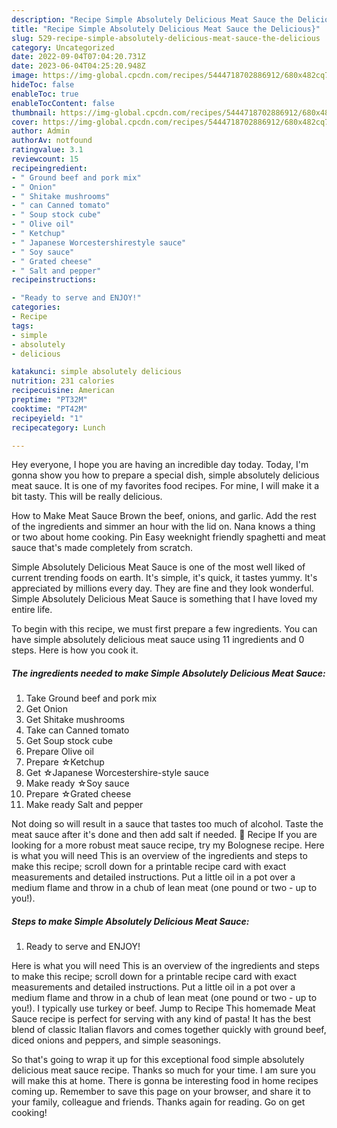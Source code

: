 ```yaml
---
description: "Recipe Simple Absolutely Delicious Meat Sauce the Delicious}"
title: "Recipe Simple Absolutely Delicious Meat Sauce the Delicious}"
slug: 529-recipe-simple-absolutely-delicious-meat-sauce-the-delicious
category: Uncategorized
date: 2022-09-04T07:04:20.731Z
date: 2023-06-04T04:25:20.948Z
image: https://img-global.cpcdn.com/recipes/5444718702886912/680x482cq70/simple-absolutely-delicious-meat-sauce-recipe-main-photo.jpg
hideToc: false
enableToc: true
enableTocContent: false
thumbnail: https://img-global.cpcdn.com/recipes/5444718702886912/680x482cq70/simple-absolutely-delicious-meat-sauce-recipe-main-photo.jpg
cover: https://img-global.cpcdn.com/recipes/5444718702886912/680x482cq70/simple-absolutely-delicious-meat-sauce-recipe-main-photo.jpg
author: Admin
authorAv: notfound
ratingvalue: 3.1
reviewcount: 15
recipeingredient:
- " Ground beef and pork mix"
- " Onion"
- " Shitake mushrooms"
- " can Canned tomato"
- " Soup stock cube"
- " Olive oil"
- " Ketchup"
- " Japanese Worcestershirestyle sauce"
- " Soy sauce"
- " Grated cheese"
- " Salt and pepper"
recipeinstructions:

- "Ready to serve and ENJOY!"
categories:
- Recipe
tags:
- simple
- absolutely
- delicious

katakunci: simple absolutely delicious 
nutrition: 231 calories
recipecuisine: American
preptime: "PT32M"
cooktime: "PT42M"
recipeyield: "1"
recipecategory: Lunch

---
```



Hey everyone, I hope you are having an incredible day today. Today, I'm gonna show you how to prepare a special dish, simple absolutely delicious meat sauce. It is one of my favorites food recipes. For mine, I will make it a bit tasty. This will be really delicious.

How to Make Meat Sauce Brown the beef, onions, and garlic. Add the rest of the ingredients and simmer an hour with the lid on. Nana knows a thing or two about home cooking. Pin Easy weeknight friendly spaghetti and meat sauce that&#39;s made completely from scratch.

Simple Absolutely Delicious Meat Sauce is one of the most well liked of current trending foods on earth. It's simple, it's quick, it tastes yummy. It's appreciated by millions every day. They are fine and they look wonderful. Simple Absolutely Delicious Meat Sauce is something that I have loved my entire life.


To begin with this recipe, we must first prepare a few ingredients. You can have simple absolutely delicious meat sauce using 11 ingredients and 0 steps. Here is how you cook it.

<!--inarticleads1-->

##### The ingredients needed to make Simple Absolutely Delicious Meat Sauce:

1. Take  Ground beef and pork mix
1. Get  Onion
1. Get  Shitake mushrooms
1. Take  can Canned tomato
1. Get  Soup stock cube
1. Prepare  Olive oil
1. Prepare  ☆Ketchup
1. Get  ☆Japanese Worcestershire-style sauce
1. Make ready  ☆Soy sauce
1. Prepare  ☆Grated cheese
1. Make ready  Salt and pepper


Not doing so will result in a sauce that tastes too much of alcohol. Taste the meat sauce after it&#39;s done and then add salt if needed. 📖 Recipe If you are looking for a more robust meat sauce recipe, try my Bolognese recipe. Here is what you will need This is an overview of the ingredients and steps to make this recipe; scroll down for a printable recipe card with exact measurements and detailed instructions. Put a little oil in a pot over a medium flame and throw in a chub of lean meat (one pound or two - up to you!). 

<!--inarticleads2-->

##### Steps to make Simple Absolutely Delicious Meat Sauce:


1. Ready to serve and ENJOY!

Here is what you will need This is an overview of the ingredients and steps to make this recipe; scroll down for a printable recipe card with exact measurements and detailed instructions. Put a little oil in a pot over a medium flame and throw in a chub of lean meat (one pound or two - up to you!). I typically use turkey or beef. Jump to Recipe This homemade Meat Sauce recipe is perfect for serving with any kind of pasta! It has the best blend of classic Italian flavors and comes together quickly with ground beef, diced onions and peppers, and simple seasonings. 

So that's going to wrap it up for this exceptional food simple absolutely delicious meat sauce recipe. Thanks so much for your time. I am sure you will make this at home. There is gonna be interesting food in home recipes coming up. Remember to save this page on your browser, and share it to your family, colleague and friends. Thanks again for reading. Go on get cooking!
